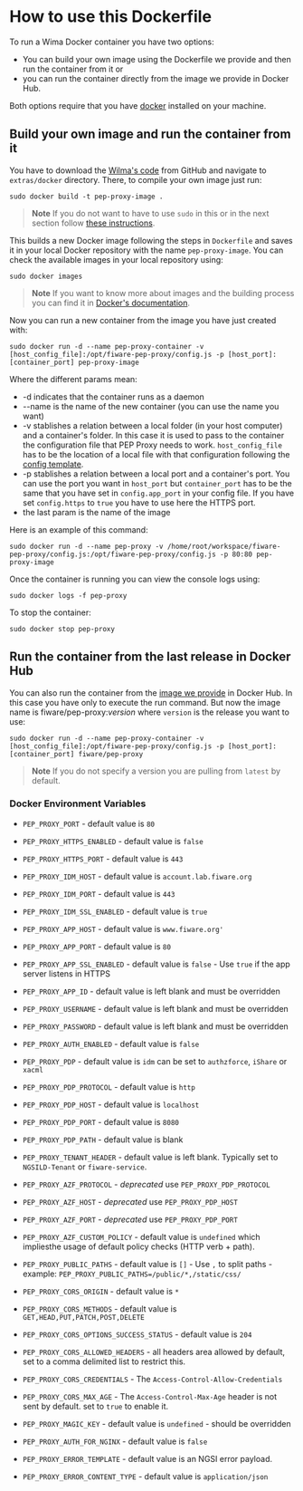 # How to use this Dockerfile

To run a Wima Docker container you have two options:

-   You can build your own image using the Dockerfile we provide and then run the container from it or
-   you can run the container directly from the image we provide in Docker Hub.

Both options require that you have [docker](https://docs.docker.com/installation/) installed on your machine.

## Build your own image and run the container from it

You have to download the [Wilma's code](https://github.com/ging/fiware-pep-proxy) from GitHub and navigate to
`extras/docker` directory. There, to compile your own image just run:

```console
sudo docker build -t pep-proxy-image .
```

> **Note** If you do not want to have to use `sudo` in this or in the next section follow
> [these instructions](https://docs.docker.com/installation/ubuntulinux/#create-a-docker-group).

This builds a new Docker image following the steps in `Dockerfile` and saves it in your local Docker repository with the
name `pep-proxy-image`. You can check the available images in your local repository using:

```console
sudo docker images
```

> **Note** If you want to know more about images and the building process you can find it in
> [Docker's documentation](https://docs.docker.com/userguide/dockerimages/).

Now you can run a new container from the image you have just created with:

```console
sudo docker run -d --name pep-proxy-container -v [host_config_file]:/opt/fiware-pep-proxy/config.js -p [host_port]:[container_port] pep-proxy-image
```

Where the different params mean:

-   -d indicates that the container runs as a daemon
-   --name is the name of the new container (you can use the name you want)
-   -v stablishes a relation between a local folder (in your host computer) and a container's folder. In this case it is
    used to pass to the container the configuration file that PEP Proxy needs to work. `host_config_file` has to be the
    location of a local file with that configuration following the
    [config template](https://github.com/ging/fiware-pep-proxy/blob/master/config.js.template).
-   -p stablishes a relation between a local port and a container's port. You can use the port you want in `host_port`
    but `container_port` has to be the same that you have set in `config.app_port` in your config file. If you have set
    `config.https` to `true` you have to use here the HTTPS port.
-   the last param is the name of the image

Here is an example of this command:

```console
sudo docker run -d --name pep-proxy -v /home/root/workspace/fiware-pep-proxy/config.js:/opt/fiware-pep-proxy/config.js -p 80:80 pep-proxy-image
```

Once the container is running you can view the console logs using:

```console
sudo docker logs -f pep-proxy
```

To stop the container:

```console
sudo docker stop pep-proxy
```

## Run the container from the last release in Docker Hub

You can also run the container from the [image we provide](https://hub.docker.com/r/fiware/pep-proxy/) in Docker Hub. In
this case you have only to execute the run command. But now the image name is fiware/pep-proxy:_version_ where `version`
is the release you want to use:

```console
sudo docker run -d --name pep-proxy-container -v [host_config_file]:/opt/fiware-pep-proxy/config.js -p [host_port]:[container_port] fiware/pep-proxy
```

> **Note** If you do not specify a version you are pulling from `latest` by default.

### Docker Environment Variables

-   `PEP_PROXY_PORT` - default value is `80`
-   `PEP_PROXY_HTTPS_ENABLED` - default value is `false`
-   `PEP_PROXY_HTTPS_PORT` - default value is `443`
-   `PEP_PROXY_IDM_HOST` - default value is `account.lab.fiware.org`
-   `PEP_PROXY_IDM_PORT` - default value is `443`
-   `PEP_PROXY_IDM_SSL_ENABLED` - default value is `true`
-   `PEP_PROXY_APP_HOST` - default value is `www.fiware.org'`
-   `PEP_PROXY_APP_PORT` - default value is `80`
-   `PEP_PROXY_APP_SSL_ENABLED` - default value is `false` - Use `true` if the app server listens in HTTPS
-   `PEP_PROXY_APP_ID` - default value is left blank and must be overridden
-   `PEP_PROXY_USERNAME` - default value is left blank and must be overridden
-   `PEP_PROXY_PASSWORD` - default value is left blank and must be overridden
-   `PEP_PROXY_AUTH_ENABLED` - default value is `false`
-   `PEP_PROXY_PDP` - default value is `idm` can be set to `authzforce`, `iShare` or `xacml`
-   `PEP_PROXY_PDP_PROTOCOL` - default value is `http`
-   `PEP_PROXY_PDP_HOST` - default value is `localhost`
-   `PEP_PROXY_PDP_PORT` - default value is `8080`
-   `PEP_PROXY_PDP_PATH` - default value is blank
-   `PEP_PROXY_TENANT_HEADER` - default value is left blank. Typically set to `NGSILD-Tenant` or `fiware-service`.
-   `PEP_PROXY_AZF_PROTOCOL` - _deprecated_ use `PEP_PROXY_PDP_PROTOCOL`
-   `PEP_PROXY_AZF_HOST` - _deprecated_ use `PEP_PROXY_PDP_HOST`
-   `PEP_PROXY_AZF_PORT` - _deprecated_ use `PEP_PROXY_PDP_PORT`
-   `PEP_PROXY_AZF_CUSTOM_POLICY` - default value is `undefined` which impliesthe usage of default policy checks (HTTP
    verb + path).
-   `PEP_PROXY_PUBLIC_PATHS` - default value is `[]` - Use `,` to split paths - example:
    `PEP_PROXY_PUBLIC_PATHS=/public/*,/static/css/`

-   `PEP_PROXY_CORS_ORIGIN` - default value is `*`
-   `PEP_PROXY_CORS_METHODS` - default value is `GET,HEAD,PUT,PATCH,POST,DELETE`
-   `PEP_PROXY_CORS_OPTIONS_SUCCESS_STATUS` - default value is `204`
-   `PEP_PROXY_CORS_ALLOWED_HEADERS` - all headers area allowed by default, set to a comma delimited list to restrict
    this.
-   `PEP_PROXY_CORS_CREDENTIALS` - The `Access-Control-Allow-Credentials`
-   `PEP_PROXY_CORS_MAX_AGE` - The `Access-Control-Max-Age` header is not sent by default. set to `true` to enable it.
-   `PEP_PROXY_MAGIC_KEY` - default value is `undefined` - should be overridden
-   `PEP_PROXY_AUTH_FOR_NGINX` - default value is `false`
-   `PEP_PROXY_ERROR_TEMPLATE` - default value is an NGSI error payload.
-   `PEP_PROXY_ERROR_CONTENT_TYPE` - default value is `application/json`
